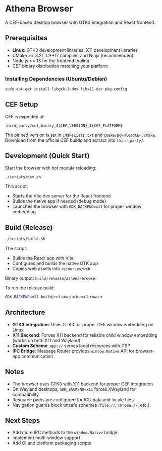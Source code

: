 # Athena Browser

A CEF-based desktop browser with GTK3 integration and React frontend.

## Prerequisites

- **Linux**: GTK3 development libraries, X11 development libraries
- CMake >= 3.21, C++17 compiler, and Ninja (recommended)
- Node.js >= 18 for the frontend tooling
- CEF binary distribution matching your platform

### Installing Dependencies (Ubuntu/Debian)

```bash
sudo apt-get install libgtk-3-dev libx11-dev pkg-config
```

## CEF Setup

CEF is expected at:

```
third_party/cef_binary_${CEF_VERSION}_${CEF_PLATFORM}
```

The pinned version is set in `CMakeLists.txt` and `cmake/DownloadCEF.cmake`.
Download from the official CEF builds and extract into `third_party/`.

## Development (Quick Start)

Start the browser with hot module reloading:

```bash
./scripts/dev.sh
```

This script:
- Starts the Vite dev server for the React frontend
- Builds the native app if needed (debug mode)
- Launches the browser with `GDK_BACKEND=x11` for proper window embedding

## Build (Release)

```bash
./scripts/build.sh
```

The script:
- Builds the React app with Vite
- Configures and builds the native GTK app
- Copies web assets into `resources/web`

Binary output: `build/release/athena-browser`

To run the release build:

```bash
GDK_BACKEND=x11 build/release/athena-browser
```

## Architecture

- **GTK3 Integration**: Uses GTK3 for proper CEF window embedding on Linux
- **X11 Backend**: Forces X11 backend for reliable child window embedding (works on both X11 and Wayland)
- **Custom Scheme**: `app://` serves local resources with CSP
- **IPC Bridge**: Message Router provides `window.Native` API for browser-app communication

## Notes

- The browser uses GTK3 with X11 backend for proper CEF integration
- On Wayland desktops, `GDK_BACKEND=x11` forces XWayland for compatibility
- Resource paths are configured for ICU data and locale files
- Navigation guards block unsafe schemes (`file://`, `chrome://`, etc.)

## Next Steps

- Add more IPC methods to the `window.Native` bridge
- Implement multi-window support
- Add CI and platform packaging scripts
